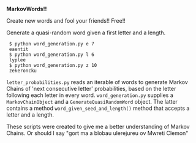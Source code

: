 **MarkovWords!!**

Create new words and fool your friends!! Free!!

Generate a quasi-random word given a first letter and a length.

     $ python word_generation.py e 7
     eaentit
     $ python word_generation.py l 6
     lyplee	     
     $ python word_generation.py z 10
     zekeroncku
    
`letter_probabilities.py` reads an iterable of words to generate Markov Chains of 'next consecutive letter' probabilities, based on the letter following each letter in every word. `word_generation.py` supplies a `MarkovChainObject` and a `GenerateQuasiRandomWord` object. The latter contains a method `word_given_seed_and_length()` method that accepts a letter and a length.

These scripts were created to give me a better understanding of Markov Chains. Or should I say "gort ma a blobau ulerejureu ov Mwreti Clemon"

